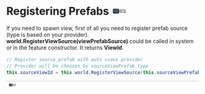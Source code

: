# Registering Prefabs [![](Logo-Tiny.png)](/../../#glossary)
If you need to spawn view, first of all you need to register prefab source (type is based on your provider). **world.RegisterViewSource(viewPrefabSource)** could be called in system or in the feature constructor. It returns **ViewId**.
```csharp
// Register source prefab with auto views provider
// Provider will be choosen by sourceViewPrefab type
this.sourceViewId = this.world.RegisterViewSource(this.sourceViewPrefab);
```

[![](Footer.png)](/../../#glossary)
